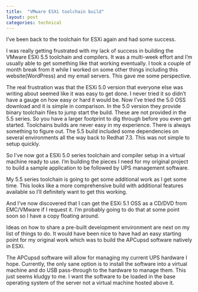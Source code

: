 ```yaml
---
title:  "VMware ESXi toolchain build"
layout: post
categories: technical
---
```


I’ve been back to the toolchain for ESXi again and had some success.

I was really getting frustrated with my lack of success in building the VMware ESXi 5.5 toolchain and compilers. It was a multi-week effort and I’m usually able to get something like that working eventually. I took a couple of month break from it while I worked on some other things including this website(WordPress) and my email servers. This gave me some perspective.



The real frustration was that the ESXi 5.0 version that everyone else was writing about seemed like it was easy to get done. I never tried it so didn’t have a gauge on how easy or hard it would be. Now I’ve tried the 5.0 OSS download and it is simple in comparison. In the 5.0 version they provide binary toolchain files to jump start the build. These are not provided in the 5.5 series. So you have a larger footprint to dig through before you even get started. Toolchains builds are never easy in my experience. There is always something to figure out. The 5.5 build included some dependencies on several environments all the way back to Redhat 7.3. This was not simple to setup quickly.

So I’ve now got a ESXi 5.0 series toolchain and compiler setup in a virtual machine ready to use. I’m building the pieces I need for my original project to build a sample application to be followed by UPS management software.

My 5.5 series toolchain is going to get some additional work as I get some time. This looks like a more comprehensive build with additional features available so I’ll definitely want to get this working.

And I’ve now discovered that I can get the ESXi 5.1 OSS as a CD/DVD from EMC/VMware if I request it. I’m probably going to do that at some point soon so I have a copy floating around.

Ideas on how to share a pre-built development environment are next on my list of things to do. It would have been nice to have had an easy starting point for my original work which was to build the APCupsd software natively in ESXi.

The APCupsd software will allow for managing my current UPS hardware I hope. Currently, the only sane option is to install the software into a virtual machine and do USB pass-through to the hardware to manage them. This just seems kludgy to me. I want the software to be loaded in the base operating system of the server not a virtual machine hosted above it.
